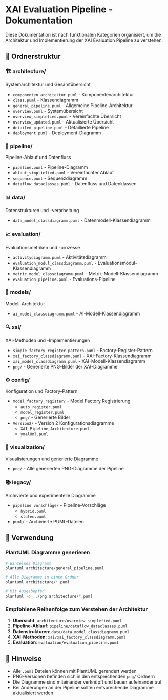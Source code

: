 # XAI Evaluation Pipeline - Dokumentation

Diese Dokumentation ist nach funktionalen Kategorien organisiert, um die Architektur und Implementierung der XAI Evaluation Pipeline zu verstehen.

## 📂 Ordnerstruktur

### 🏗️ **architecture/**
Systemarchitektur und Gesamtübersicht
- `componenten_architektur.puml` - Komponentenarchitektur
- `class.puml` - Klassendiagramm
- `general_pipeline.puml` - Allgemeine Pipeline-Architektur
- `overview.puml` - Systemübersicht
- `overview_simplefied.puml` - Vereinfachte Übersicht
- `overview_updated.puml` - Aktualisierte Übersicht
- `detailed_pipeline.puml` - Detaillierte Pipeline
- `deployment.puml` - Deployment-Diagramm

### 🔄 **pipeline/**
Pipeline-Ablauf und Datenfluss
- `pipeline.puml` - Pipeline-Diagramm
- `ablauf_simpliefied.puml` - Vereinfachter Ablauf
- `sequence.puml` - Sequenzdiagramm
- `dataflow_dataclasses.puml` - Datenfluss und Datenklassen

### 📊 **data/**
Datenstrukturen und -verarbeitung
- `data_model_classdiagramm.puml` - Datenmodell-Klassendiagramm

### 📈 **evaluation/**
Evaluationsmetriken und -prozesse
- `activitydiagramm.puml` - Aktivitätsdiagramm
- `evaluation_modul_classdiagramm.puml` - Evaluationsmodul-Klassendiagramm
- `metric_model_classdiagramm.puml` - Metrik-Modell-Klassendiagramm
- `evaluation_pipeline.puml` - Evaluations-Pipeline

### 🤖 **models/**
Modell-Architektur
- `ai_model_classdiagramm.puml` - AI-Modell-Klassendiagramm

### 🔍 **xai/**
XAI-Methoden und -Implementierungen
- `simple_factory_register_pattern.puml` - Factory-Register-Pattern
- `xai_factory_classdiagramm.puml` - XAI-Factory-Klassendiagramm
- `xai_model_classdiagramm.puml` - XAI-Modell-Klassendiagramm
- `png/` - Generierte PNG-Bilder der XAI-Diagramme

### ⚙️ **config/**
Konfiguration und Factory-Pattern
- `model_factory_register/` - Model Factory Registrierung
  - `auto_register.puml`
  - `model_register.puml`
  - `png/` - Generierte Bilder
- `Version2/` - Version 2 Konfigurationsdiagramme
  - `XAI_Pipeline_Architecture.puml`
  - `ymalUml.puml`

### 🎨 **visualization/**
Visualisierungen und generierte Diagramme
- `png/` - Alle generierten PNG-Diagramme der Pipeline

### 📚 **legacy/**
Archivierte und experimentelle Diagramme
- `pipeline vorschläge/` - Pipeline-Vorschläge
  - `hybrid.puml`
  - `stufen.puml`
- `puml/` - Archivierte PUML-Dateien

## 🚀 Verwendung

### PlantUML Diagramme generieren
```bash
# Einzelnes Diagramm
plantuml architecture/general_pipeline.puml

# Alle Diagramme in einem Ordner
plantuml architecture/*.puml

# Mit Ausgabepfad
plantuml -o ../png architecture/*.puml
```

### Empfohlene Reihenfolge zum Verstehen der Architektur
1. **Übersicht**: `architecture/overview_simplefied.puml`
2. **Pipeline-Ablauf**: `pipeline/dataflow_dataclasses.puml`
3. **Datenstrukturen**: `data/data_model_classdiagramm.puml`
4. **XAI-Methoden**: `xai/xai_factory_classdiagramm.puml`
5. **Evaluation**: `evaluation/evaluation_pipeline.puml`

## 📝 Hinweise

- Alle `.puml` Dateien können mit PlantUML gerendert werden
- PNG-Versionen befinden sich in den entsprechenden `png/` Ordnern
- Die Diagramme sind miteinander verknüpft und bauen aufeinander auf
- Bei Änderungen an der Pipeline sollten entsprechende Diagramme aktualisiert werden